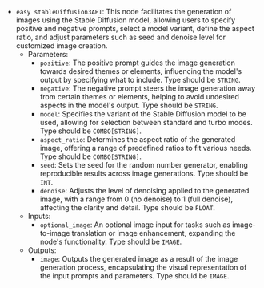 - `easy stableDiffusion3API`: This node facilitates the generation of images using the Stable Diffusion model, allowing users to specify positive and negative prompts, select a model variant, define the aspect ratio, and adjust parameters such as seed and denoise level for customized image creation.
    - Parameters:
        - `positive`: The positive prompt guides the image generation towards desired themes or elements, influencing the model's output by specifying what to include. Type should be `STRING`.
        - `negative`: The negative prompt steers the image generation away from certain themes or elements, helping to avoid undesired aspects in the model's output. Type should be `STRING`.
        - `model`: Specifies the variant of the Stable Diffusion model to be used, allowing for selection between standard and turbo modes. Type should be `COMBO[STRING]`.
        - `aspect_ratio`: Determines the aspect ratio of the generated image, offering a range of predefined ratios to fit various needs. Type should be `COMBO[STRING]`.
        - `seed`: Sets the seed for the random number generator, enabling reproducible results across image generations. Type should be `INT`.
        - `denoise`: Adjusts the level of denoising applied to the generated image, with a range from 0 (no denoise) to 1 (full denoise), affecting the clarity and detail. Type should be `FLOAT`.
    - Inputs:
        - `optional_image`: An optional image input for tasks such as image-to-image translation or image enhancement, expanding the node's functionality. Type should be `IMAGE`.
    - Outputs:
        - `image`: Outputs the generated image as a result of the image generation process, encapsulating the visual representation of the input prompts and parameters. Type should be `IMAGE`.
